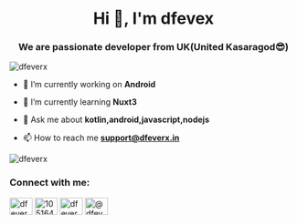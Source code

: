 <h1 align="center">Hi 👋, I'm dfevex</h1>
<h3 align="center">We are passionate  developer from UK(United <b>Kasaragod</b>😎) </h3>

<p align="left"> <img src="https://komarev.com/ghpvc/?username=dfeverx&label=Profile%20views&color=0e75b6&style=flat" alt="dfeverx" /> </p>



- 🔭 I’m currently working on **Android**

- 🌱 I’m currently learning **Nuxt3**

- 💬 Ask me about **kotlin,android,javascript,nodejs**

- 📫 How to reach me **support@dfeverx.in**

<p><img  src="https://github-readme-stats.vercel.app/api/top-langs?username=dfeverx&show_icons=true&locale=en&layout=compact" alt="dfeverx" /></p>
<h3 align="left">Connect with me:</h3>
<p align="left">
<a href="https://twitter.com/dfeverx" target="blank"><img align="center" src="https://cdn.jsdelivr.net/npm/simple-icons@3.0.1/icons/twitter.svg" alt="dfeverx" height="30" width="40" /></a>
<a href="https://stackoverflow.com/users/10516463" target="blank"><img align="center" src="https://cdn.jsdelivr.net/npm/simple-icons@3.0.1/icons/stackoverflow.svg" alt="10516463" height="30" width="40" /></a>
<a href="https://instagram.com/dfeverx" target="blank"><img align="center" src="https://cdn.jsdelivr.net/npm/simple-icons@3.0.1/icons/instagram.svg" alt="dfeverx" height="30" width="40" /></a>
<a href="https://medium.com/@dfeverx" target="blank"><img align="center" src="https://cdn.jsdelivr.net/npm/simple-icons@3.0.1/icons/medium.svg" alt="@dfeverx" height="30" width="40" /></a>
</p>
